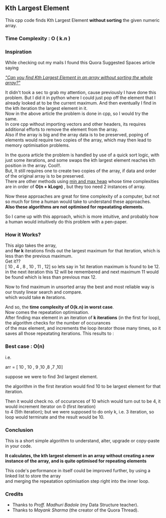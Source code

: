 ## Kth Largest Element

This cpp code finds Kth Largest Element **without sorting** the given numeric array.

### Time Complexity :  O ( k.n )

### Inspiration

While checking out my mails I found this Quora Suggested Spaces article saying

[*"Can you find Kth Largest Element in an array without sorting the whole array?"*](https://qr.ae/pNqkqC)



It didn't took a sec to grab my attention, cause previously I have done this problem. But I did it in python where I could just pop off the element
that I already looked at to be the current maximum. And then eventually I find in the kth iteration the largest element in it.\
Now in the above article the problem is  done in cpp, so I would try the same.\
In core cpp without importing vectors and other headers, its requires additional efforts to remove the element from the array.\
Also if the array is big and the array data is to be preserved, poping of elements would require two copies of the array, which may then lead
to memory optimisation problems.

In the quora article the problem is handled by use of a quick sort logic, with just some iterations, and some swaps the kth largest element reaches kth position 
in the array. Cool!!.\
But, It still requires one to create two copies of the array, if data and order of the original array is to be preserved. \
There are other methods using [min and max heap](https://www.geeksforgeeks.org/kth-smallestlargest-element-unsorted-array/) whose time complexities are in order of **O(n + kLogn)** , but they too need 2 instances of array.


Now these approaches are great for time complexity of a computer, but not so much for time a human would take to understand these approaches.
**Also these algorithms are not optimised for repeatating elements.**

So I came up with this approach, which is more intuitive, and probably how a human would intuitively do this problem with a pen-paper.


### How it Works?

This algo takes the array,\
and **for k** iterations finds out the largest maximum for that iteration, which is less than the previous maximum.\
Get it??\
[ 10 , 4 , 8 , 10 , 11 , 12]
so lets say in 1st iteration maximum is found to be 12.\
in the next iteration this 12 will be remembered and next maximum 11 would be found which is less than previous max 12.

Now to find maximum in unsorted array the best and most reliable way is our trusty linear search and compare.\
which would take **n** iterations.

And so, the **time complexity of O(k.n) in worst case**. \
Now comes the repeatation optimisation.\
After finding max element in an iteration of **k iterations** (in the first for loop), the algorithm checks for the number of occurances\
of the max element, and increments the loop iterator those many times, so it saves all those repeatating iterations.
This results to :

### Best case : O(n)

i.e.

arr = [ 10 , 10 , 9 ,10 ,8 ,7 ,10]

suppose we were to find 3rd largest element.

the algorithm in the first iteration would find 10 to be largest element for that iteration.

Then it would check no. of occurances of 10 which would turn out to be 4, it would increment iterator on 0 (first iteration)\
to 4 (5th iteration); but we were supposed to do only k, i.e. 3 iteration, so loop would terminate and the result would be 10.


### Conclusion

This is a short simple algorithm to understand, alter, upgrade or copy-paste in your code.

**It calculates, the kth largest element in an array without creating a new instance of the array, and is quite optimised for repeating elements**

This code's performance in itself could be improved further, by using a linked list to store the array\
and merging the repeatation optimisation step right into the inner loop.


### Credits

* Thanks to *Proff. Madhuri Badole* (my Data Structure teacher).
* Thanks to *Mayank Sharma* (the creator of the Quora Thread).
